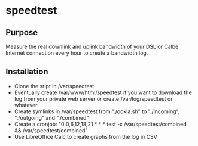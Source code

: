 # speedtest

## Purpose

Measure the real downlink and uplink bandwidth of your DSL or Calbe Internet connection every hour to create a bandwidth log.

## Installation

* Clone the sript in /var/speedtest
* Eventually create /var/www/html/speedtest if you want to download the log from your private web server or create /var/log/speedtest or whatever
* Create symlinks in /var/speedtest from "./ookla.sh" to "./incoming", "./outgoing" and "./combined"
* Create a cronjob: "0 0,6,12,18,21 * * * test -x /var/speedtest/combined && /var/speedtest/combined"
* Use LibreOffice Calc to create graphs from the log in CSV

